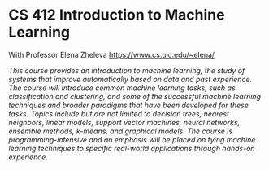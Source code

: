 # CS 412 Introduction to Machine Learning

With Professor Elena Zheleva <https://www.cs.uic.edu/~elena/>

_This course provides an introduction to machine learning, the study of systems that improve automatically based on data and past experience. The course will introduce common machine learning tasks, such as classification and clustering, and some of the successful machine learning techniques and broader paradigms that have been developed for these tasks. Topics include but are not limited to decision trees, nearest neighbors, linear models, support vector machines, neural networks, ensemble methods, k-means, and graphical models. The course is programming-intensive and an emphasis will be placed on tying machine learning techniques to specific real-world applications through hands-on experience._
